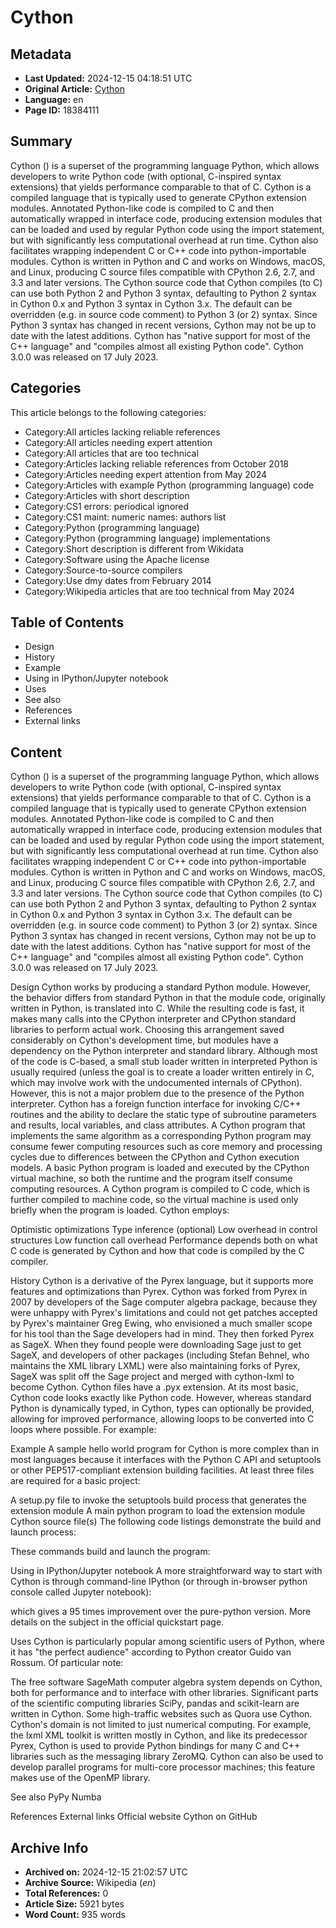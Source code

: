 # Cython

## Metadata
- **Last Updated:** 2024-12-15 04:18:51 UTC
- **Original Article:** [Cython](https://en.wikipedia.org/wiki/Cython)
- **Language:** en
- **Page ID:** 18384111

## Summary
Cython () is a superset of the programming language Python, which allows developers to write Python code (with optional, C-inspired syntax extensions) that yields performance comparable to that of C.
Cython is a compiled language that is typically used to generate CPython extension modules. Annotated Python-like code is compiled to C and then automatically wrapped in interface code, producing extension modules that can be loaded and used by regular Python code using the import statement, but with significantly less computational overhead at run time. Cython also facilitates wrapping independent C or C++ code into python-importable modules.
Cython is written in Python and C and works on Windows, macOS, and Linux, producing C source files compatible with CPython 2.6, 2.7, and 3.3 and later versions. The Cython source code that Cython compiles (to C) can use both Python 2 and Python 3 syntax, defaulting to Python 2 syntax in Cython 0.x and Python 3 syntax in Cython 3.x. The default can be overridden (e.g. in source code comment) to Python 3 (or 2) syntax. Since Python 3 syntax has changed in recent versions, Cython may not be up to date with the latest additions. Cython has "native support for most of the C++ language" and "compiles almost all existing Python code".
Cython 3.0.0 was released on 17 July 2023.

## Categories
This article belongs to the following categories:

- Category:All articles lacking reliable references
- Category:All articles needing expert attention
- Category:All articles that are too technical
- Category:Articles lacking reliable references from October 2018
- Category:Articles needing expert attention from May 2024
- Category:Articles with example Python (programming language) code
- Category:Articles with short description
- Category:CS1 errors: periodical ignored
- Category:CS1 maint: numeric names: authors list
- Category:Python (programming language)
- Category:Python (programming language) implementations
- Category:Short description is different from Wikidata
- Category:Software using the Apache license
- Category:Source-to-source compilers
- Category:Use dmy dates from February 2014
- Category:Wikipedia articles that are too technical from May 2024

## Table of Contents

- Design
- History
- Example
- Using in IPython/Jupyter notebook
- Uses
- See also
- References
- External links

## Content

Cython () is a superset of the programming language Python, which allows developers to write Python code (with optional, C-inspired syntax extensions) that yields performance comparable to that of C.
Cython is a compiled language that is typically used to generate CPython extension modules. Annotated Python-like code is compiled to C and then automatically wrapped in interface code, producing extension modules that can be loaded and used by regular Python code using the import statement, but with significantly less computational overhead at run time. Cython also facilitates wrapping independent C or C++ code into python-importable modules.
Cython is written in Python and C and works on Windows, macOS, and Linux, producing C source files compatible with CPython 2.6, 2.7, and 3.3 and later versions. The Cython source code that Cython compiles (to C) can use both Python 2 and Python 3 syntax, defaulting to Python 2 syntax in Cython 0.x and Python 3 syntax in Cython 3.x. The default can be overridden (e.g. in source code comment) to Python 3 (or 2) syntax. Since Python 3 syntax has changed in recent versions, Cython may not be up to date with the latest additions. Cython has "native support for most of the C++ language" and "compiles almost all existing Python code".
Cython 3.0.0 was released on 17 July 2023.

Design
Cython works by producing a standard Python module. However, the behavior differs from standard Python in that the module code, originally written in Python, is translated into C. While the resulting code is fast, it makes many calls into the CPython interpreter and CPython standard libraries to perform actual work. Choosing this arrangement saved considerably on Cython's development time, but modules have a dependency on the Python interpreter and standard library.
Although most of the code is C-based, a small stub loader written in interpreted Python is usually required (unless the goal is to create a loader written entirely in C, which may involve work with the undocumented internals of CPython). However, this is not a major problem due to the presence of the Python interpreter.
Cython has a foreign function interface for invoking C/C++ routines and the ability to declare the static type of subroutine parameters and results, local variables, and class attributes.
A Cython program that implements the same algorithm as a corresponding Python program may consume fewer computing resources such as core memory and processing cycles due to differences between the CPython and Cython execution models. A basic Python program is loaded and executed by the CPython virtual machine, so both the runtime and the program itself consume computing resources. A Cython program is compiled to C code, which is further compiled to machine code, so the virtual machine is used only briefly when the program is loaded.
Cython employs:

Optimistic optimizations
Type inference (optional)
Low overhead in control structures
Low function call overhead
Performance depends both on what C code is generated by Cython and how that code is compiled by the C compiler.

History
Cython is a derivative of the Pyrex language, but it supports more features and optimizations than Pyrex. Cython was forked from Pyrex in 2007 by developers of the Sage computer algebra package, because they were unhappy with Pyrex's limitations and could not get patches accepted by Pyrex's maintainer Greg Ewing, who envisioned a much smaller scope for his tool than the Sage developers had in mind. They then forked Pyrex as SageX. When they found people were downloading Sage just to get SageX, and developers of other packages (including Stefan Behnel, who maintains the XML library LXML) were also maintaining forks of Pyrex, SageX was split off the Sage project and merged with cython-lxml to become Cython.
Cython files have a .pyx extension. At its most basic, Cython code looks exactly like Python code. However, whereas standard Python is dynamically typed, in Cython, types can optionally be provided, allowing for improved performance, allowing loops to be converted into C loops where possible. For example:

Example
A sample hello world program for Cython is more complex than in most languages because it interfaces with the Python C API and setuptools or other PEP517-compliant extension building facilities. At least three files are required for a basic project:

A setup.py file to invoke the setuptools build process that generates the extension module
A main python program to load the extension module
Cython source file(s)
The following code listings demonstrate the build and launch process:

These commands build and launch the program:

Using in IPython/Jupyter notebook
A more straightforward way to start with Cython is through command-line IPython (or through in-browser python console called Jupyter notebook):

which gives a 95 times improvement over the pure-python version. More details on the subject in the official quickstart page.

Uses
Cython is particularly popular among scientific users of Python, where it has "the perfect audience" according to Python creator Guido van Rossum. Of particular note:

The free software SageMath computer algebra system depends on Cython, both for performance and to interface with other libraries.
Significant parts of the scientific computing libraries SciPy, pandas and scikit-learn are written in Cython.
Some high-traffic websites such as Quora use Cython.
Cython's domain is not limited to just numerical computing. For example, the lxml XML toolkit is written mostly in Cython, and like its predecessor Pyrex, Cython is used to provide Python bindings for many C and C++ libraries such as the messaging library ZeroMQ. Cython can also be used to develop parallel programs for multi-core processor machines; this feature makes use of the OpenMP library.

See also
PyPy
Numba

References
External links
Official website 
Cython on GitHub

## Archive Info
- **Archived on:** 2024-12-15 21:02:57 UTC
- **Archive Source:** Wikipedia (_en_)
- **Total References:** 0
- **Article Size:** 5921 bytes
- **Word Count:** 935 words
